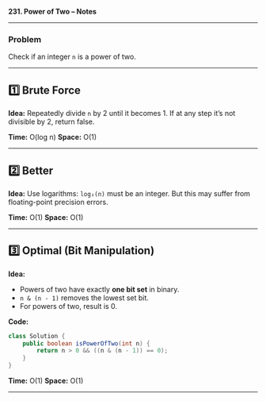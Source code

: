**231. Power of Two – Notes**

---

### **Problem**

Check if an integer `n` is a power of two.

---

## **1️⃣ Brute Force**

**Idea:**
Repeatedly divide `n` by 2 until it becomes 1. If at any step it’s not divisible by 2, return false.

**Time:** O(log n)
**Space:** O(1)

---

## **2️⃣ Better**

**Idea:**
Use logarithms: `log₂(n)` must be an integer.
But this may suffer from floating-point precision errors.

**Time:** O(1)
**Space:** O(1)

---

## **3️⃣ Optimal (Bit Manipulation)**

**Idea:**

* Powers of two have exactly **one bit set** in binary.
* `n & (n - 1)` removes the lowest set bit.
* For powers of two, result is 0.

**Code:**

```java
class Solution {
    public boolean isPowerOfTwo(int n) {
        return n > 0 && ((n & (n - 1)) == 0);
    }
}
```

**Time:** O(1)
**Space:** O(1)

---
